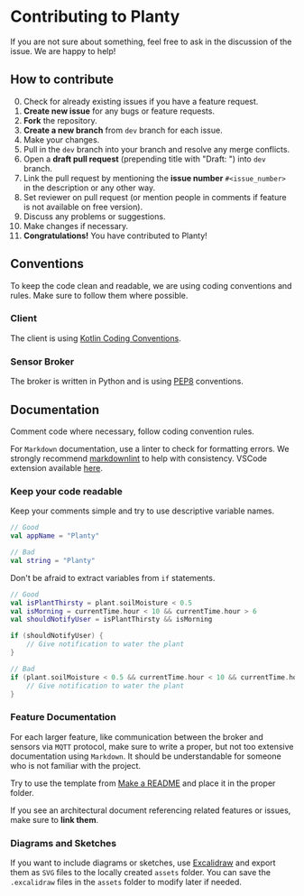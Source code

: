 # Contributing to Planty

If you are not sure about something, feel free to ask in the discussion of the issue. We are happy to help!

## How to contribute

0. Check for already existing issues if you have a feature request.
1. **Create new issue** for any bugs or feature requests.
2. **Fork** the repository.
3. **Create a new branch** from `dev` branch for each issue.
4. Make your changes.
5. Pull in the `dev` branch into your branch and resolve any merge conflicts.
6. Open a **draft pull request** (prepending title with "Draft: ") into `dev` branch.
7. Link the pull request by mentioning the **issue number** `#<issue_number>` in the description or any other way.
8. Set reviewer on pull request (or mention people in comments if feature is not available on free version).
9. Discuss any problems or suggestions.
10. Make changes if necessary.
11. **Congratulations!** You have contributed to Planty!

## Conventions

To keep the code clean and readable, we are using coding conventions and rules. Make sure to follow them where possible.

### Client

The client is using [Kotlin Coding Conventions](https://kotlinlang.org/docs/reference/coding-conventions.html).

### Sensor Broker

The broker is written in Python and is using [PEP8](https://www.python.org/dev/peps/pep-0008/) conventions.

## Documentation

Comment code where necessary, follow coding convention rules.

For `Markdown` documentation, use a linter to check for formatting errors. We strongly recommend [markdownlint](https://github.com/DavidAnson/markdownlint) to help with consistency. VSCode extension available [here](https://marketplace.visualstudio.com/items?itemName=DavidAnson.vscode-markdownlint).

### Keep your code readable

Keep your comments simple and try to use descriptive variable names.

```kotlin
// Good
val appName = "Planty"
```

```kotlin
// Bad
val string = "Planty"
```

Don't be afraid to extract variables from `if` statements.

```kotlin
// Good
val isPlantThirsty = plant.soilMoisture < 0.5
val isMorning = currentTime.hour < 10 && currentTime.hour > 6
val shouldNotifyUser = isPlantThirsty && isMorning

if (shouldNotifyUser) {
    // Give notification to water the plant
}
```

```kotlin
// Bad
if (plant.soilMoisture < 0.5 && currentTime.hour < 10 && currentTime.hour > 6) {
    // Give notification to water the plant
}
```

### Feature Documentation

For each larger feature, like communication between the broker and sensors via `MQTT` protocol, make sure to write a proper, but not too extensive documentation using `Markdown`. It should be understandable for someone who is not familiar with the project.

Try to use the template from [Make a README](https://www.makeareadme.com/) and place it in the proper folder.

If you see an architectural document referencing related features or issues, make sure to **link them**.

### Diagrams and Sketches

If you want to include diagrams or sketches, use [Excalidraw](https://excalidraw.com/) and export them as `SVG` files to the locally created `assets` folder. You can save the `.excalidraw` files in the `assets` folder to modify later if needed.
